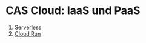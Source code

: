 # CAS Cloud: IaaS und PaaS

1. [Serverless](./paas-1/serverless.md)
2. [Cloud Run](./paas-1/cloud-run.md)
